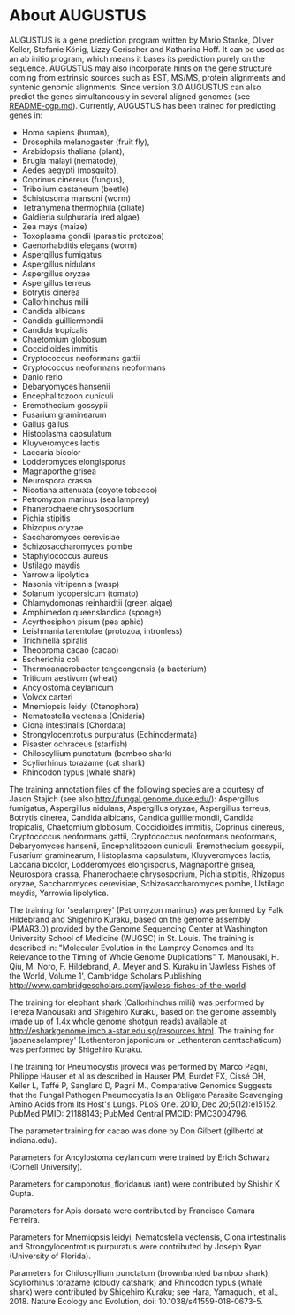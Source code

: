 # About AUGUSTUS

AUGUSTUS is a gene prediction program written by Mario Stanke, Oliver Keller, Stefanie König, Lizzy Gerischer and Katharina Hoff. It can be used as an ab initio program, which means it bases its prediction purely on the sequence. AUGUSTUS may also incorporate hints on the gene structure coming from extrinsic sources such as EST, MS/MS, protein alignments and syntenic genomic alignments. Since version 3.0 AUGUSTUS can also predict the genes simultaneously in several aligned genomes (see [README-cgp.md](../README-cgp.md)). Currently, AUGUSTUS has been trained for predicting genes in: 

- Homo sapiens (human), 
- Drosophila melanogaster (fruit fly), 
- Arabidopsis thaliana (plant),
- Brugia malayi (nematode),
- Aedes aegypti (mosquito),
- Coprinus cinereus (fungus),
- Tribolium castaneum (beetle)
- Schistosoma mansoni (worm)
- Tetrahymena thermophila (ciliate)
- Galdieria sulphuraria (red algae)
- Zea mays (maize)
- Toxoplasma gondii (parasitic protozoa)
- Caenorhabditis elegans (worm)
- Aspergillus fumigatus
- Aspergillus nidulans
- Aspergillus oryzae
- Aspergillus terreus
- Botrytis cinerea
- Callorhinchus milii
- Candida albicans
- Candida guilliermondii
- Candida tropicalis
- Chaetomium globosum
- Coccidioides immitis
- Cryptococcus neoformans gattii
- Cryptococcus neoformans neoformans
- Danio rerio
- Debaryomyces hansenii
- Encephalitozoon cuniculi
- Eremothecium gossypii
- Fusarium graminearum
- Gallus gallus
- Histoplasma capsulatum
- Kluyveromyces lactis
- Laccaria bicolor
- Lodderomyces elongisporus
- Magnaporthe grisea
- Neurospora crassa
- Nicotiana attenuata (coyote tobacco)
- Petromyzon marinus (sea lamprey)
- Phanerochaete chrysosporium
- Pichia stipitis
- Rhizopus oryzae
- Saccharomyces cerevisiae
- Schizosaccharomyces pombe
- Staphylococcus aureus
- Ustilago maydis
- Yarrowia lipolytica
- Nasonia vitripennis (wasp)
- Solanum lycopersicum (tomato)
- Chlamydomonas reinhardtii (green algae)
- Amphimedon queenslandica (sponge)
- Acyrthosiphon pisum (pea aphid)
- Leishmania tarentolae (protozoa, intronless)
- Trichinella spiralis
- Theobroma cacao (cacao)
- Escherichia coli
- Thermoanaerobacter tengcongensis (a bacterium)
- Triticum aestivum (wheat)
- Ancylostoma ceylanicum
- Volvox carteri
- Mnemiopsis leidyi (Ctenophora)
- Nematostella vectensis (Cnidaria)
- Ciona intestinalis (Chordata)
- Strongylocentrotus purpuratus (Echinodermata)
- Pisaster ochraceus (starfish)
- Chiloscyllium punctatum (bamboo shark)
- Scyliorhinus torazame (cat shark)
- Rhincodon typus (whale shark)
  
The training annotation files of the following species are a courtesy of Jason Stajich (see also http://fungal.genome.duke.edu/): Aspergillus fumigatus, Aspergillus nidulans, Aspergillus oryzae, Aspergillus terreus, Botrytis cinerea, Candida albicans, Candida guilliermondii, Candida tropicalis, Chaetomium globosum, Coccidioides immitis, Coprinus cinereus, Cryptococcus neoformans gattii, Cryptococcus neoformans neoformans, Debaryomyces hansenii, Encephalitozoon cuniculi, Eremothecium gossypii, Fusarium graminearum, Histoplasma capsulatum, Kluyveromyces lactis, Laccaria bicolor, Lodderomyces elongisporus, Magnaporthe grisea, Neurospora crassa, Phanerochaete chrysosporium, Pichia stipitis, Rhizopus oryzae, Saccharomyces cerevisiae, Schizosaccharomyces pombe, Ustilago maydis, Yarrowia lipolytica.

The training for 'sealamprey' (Petromyzon marinus) was performed by Falk Hildebrand and Shigehiro Kuraku, based on the genome assembly (PMAR3.0) provided by the Genome Sequencing Center at Washington University School of Medicine (WUGSC) in St. Louis. The training is described in: "Molecular Evolution in the Lamprey Genomes and Its Relevance to the Timing of Whole Genome Duplications" T. Manousaki, H. Qiu, M. Noro, F. Hildebrand, A. Meyer and S. Kuraku in 'Jawless Fishes of the World, Volume 1', Cambridge Scholars Publishing http://www.cambridgescholars.com/jawless-fishes-of-the-world

The training for elephant shark (Callorhinchus milii) was performed by Tereza Manousaki and Shigehiro Kuraku, based on the genome assembly (made up of 1.4x whole genome shotgun reads) available at http://esharkgenome.imcb.a-star.edu.sg/resources.html. The training for 'japaneselamprey' (Lethenteron japonicum or Lethenteron camtschaticum) was performed by Shigehiro Kuraku.

The training for Pneumocystis jirovecii was performed by Marco Pagni, Philippe Hauser et al as described in Hauser PM, Burdet FX, Cissé OH, Keller L, Taffé P, Sanglard D, Pagni M., Comparative Genomics Suggests that the Fungal Pathogen Pneumocystis Is an Obligate Parasite Scavenging Amino Acids from Its Host's Lungs. PLoS One. 2010, Dec 20;5(12):e15152. PubMed PMID: 21188143; PubMed Central PMCID: PMC3004796. 

The parameter training for cacao was done by Don Gilbert (gilbertd at indiana.edu).

Parameters for Ancylostoma ceylanicum were trained by Erich Schwarz (Cornell University).

Parameters for camponotus_floridanus (ant) were contributed by Shishir K Gupta.

Parameters for Apis dorsata were contributed by Francisco Camara Ferreira.

Parameters for Mnemiopsis leidyi, Nematostella vectensis, Ciona intestinalis and Strongylocentrotus purpuratus were contributed by Joseph Ryan (University of Florida).

Parameters for Chiloscyllium punctatum (brownbanded bamboo shark), Scyliorhinus torazame (cloudy catshark) and Rhincodon typus (whale shark) were contributed by Shigehiro Kuraku; see Hara, Yamaguchi, et al., 2018. Nature Ecology and Evolution, doi: 10.1038/s41559-018-0673-5.

